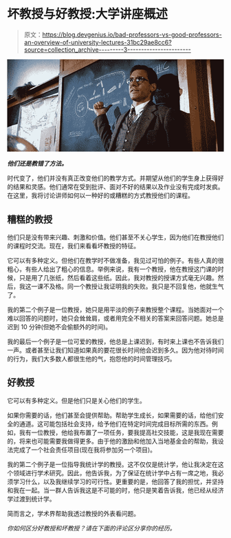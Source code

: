 # 坏教授与好教授:大学讲座概述

> 原文：<https://blog.devgenius.io/bad-professors-vs-good-professors-an-overview-of-university-lectures-31bc29ae8cc6?source=collection_archive---------3----------------------->

![](img/6d30e3392f76c6f1c19b4d6558c6e6c2.png)

***他们还是教错了方法。***

时代变了，他们并没有真正改变他们的教学方式。并期望从他们的学生身上获得好的结果和灵感。他们通常在受到批评、面对不好的结果以及作业没有完成时发疯。在这里，我将讨论讲师如何以一种好的或糟糕的方式教授他们的课程。

## 糟糕的教授

他们只是没有带来兴趣、刺激和价值。他们甚至不关心学生，因为他们在教授他们的课程时交流。现在，我们来看看坏教授的特征。

它可以有多种定义。但他们在教学时不做准备，我见过可怕的例子。有些人真的很粗心，有些人给出了粗心的信息。举例来说，我有一个教授，他在教授这门课的时候，只是用了几张纸，然后看着这些纸。因此，我对教授的授课方式毫无兴趣。然后，我这一课不及格。同一个教授让我证明我的失败。我只是不回复他，他就生气了。

我的第二个例子是一位教授，她只是用平淡的例子来教授整个课程。当她面对一个难以回答的问题时，她只会耸耸肩，或者用完全不相关的答案来回答问题。她总是迟到 10 分钟(但她不会偷额外的时间)。

我的最后一个例子是一位可爱的教授，他总是上课迟到，有时来上课也不告诉我们一声。或者甚至让我们知道如果真的要花很长时间他会迟到多久。因为他对待时间的行为，我们大多数人都很生他的气，抱怨他的时间管理技巧。

## 好教授

它可以有多种定义。但是他们只是关心他们的学生。

如果你需要的话，他们甚至会提供帮助。帮助学生成长，如果需要的话，给他们安全的通道。这可能包括社会支持，给予他们在特定时间完成目标所需的东西。例如，我有一位教授，他给我布置了一项任务，要我提高社交技能，这是我现在需要的，将来也可能需要我做得更多。由于他的激励和他加入当地基金会的帮助，我设法完成了一个社会责任项目(现在我将参加另一个项目)。

我的第二个例子是一位指导我统计学的教授。这不仅仅是统计学，他让我决定在这个领域进行学术研究。因此，他告诉我，为了保证在统计学中占有一席之地，我必须学习什么，以及我继续学习的可行性。更重要的是，他回答了我的担忧，并坚持和我在一起。当一群人告诉我这是不可能的时，他只是笑着告诉我，他已经从经济学过渡到统计学。

简而言之，学术界帮助我透过教授的外表看问题。

*你如何区分好教授和坏教授？请在下面的评论区分享你的经历。*